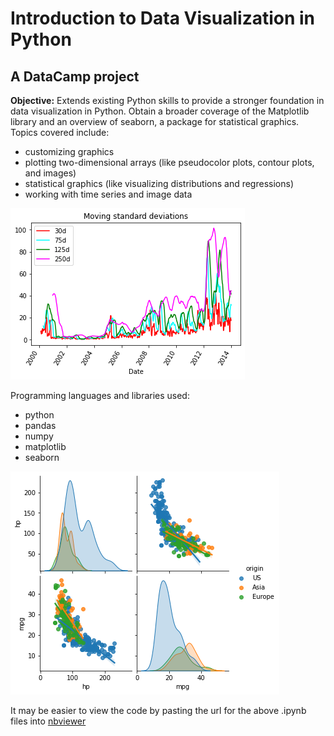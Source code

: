 # Introduction to Data Visualization in Python
## A DataCamp project
**Objective:** Extends existing Python skills to provide a stronger foundation in data visualization in Python. Obtain a broader coverage of the Matplotlib library and an overview of seaborn, a package for statistical graphics. Topics covered include:
- customizing graphics
- plotting two-dimensional arrays (like pseudocolor plots, contour plots, and images)
- statistical graphics (like visualizing distributions and regressions)
- working with time series and image data

![moving standard deviations plot](https://github.com/jdg0711/data_viz_python/blob/main/images/moving_std_dev.png)

Programming languages and libraries used: 
- python
- pandas
- numpy
- matplotlib
- seaborn

![joint distribution plot](https://github.com/jdg0711/data_viz_python/blob/main/images/joint_dist_plot.png)

It may be easier to view the code by pasting the url for the above .ipynb files into [nbviewer](https://nbviewer.jupyter.org/)
